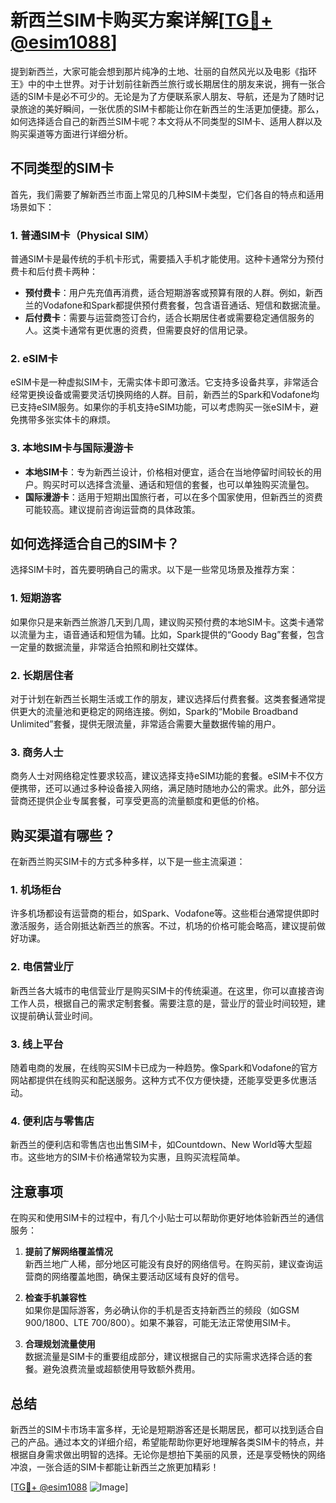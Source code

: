 # 新西兰SIM卡购买方案详解[[TG💪+ @esim1088](https://t.me/s/esim1088)]

提到新西兰，大家可能会想到那片纯净的土地、壮丽的自然风光以及电影《指环王》中的中土世界。对于计划前往新西兰旅行或长期居住的朋友来说，拥有一张合适的SIM卡是必不可少的。无论是为了方便联系家人朋友、导航，还是为了随时记录旅途的美好瞬间，一张优质的SIM卡都能让你在新西兰的生活更加便捷。那么，如何选择适合自己的新西兰SIM卡呢？本文将从不同类型的SIM卡、适用人群以及购买渠道等方面进行详细分析。

## 不同类型的SIM卡

首先，我们需要了解新西兰市面上常见的几种SIM卡类型，它们各自的特点和适用场景如下：

### 1. **普通SIM卡（Physical SIM）**
普通SIM卡是最传统的手机卡形式，需要插入手机才能使用。这种卡通常分为预付费卡和后付费卡两种：
- **预付费卡**：用户先充值再消费，适合短期游客或预算有限的人群。例如，新西兰的Vodafone和Spark都提供预付费套餐，包含语音通话、短信和数据流量。
- **后付费卡**：需要与运营商签订合约，适合长期居住者或需要稳定通信服务的人。这类卡通常有更优惠的资费，但需要良好的信用记录。

### 2. **eSIM卡**
eSIM卡是一种虚拟SIM卡，无需实体卡即可激活。它支持多设备共享，非常适合经常更换设备或需要灵活切换网络的人群。目前，新西兰的Spark和Vodafone均已支持eSIM服务。如果你的手机支持eSIM功能，可以考虑购买一张eSIM卡，避免携带多张实体卡的麻烦。

### 3. **本地SIM卡与国际漫游卡**
- **本地SIM卡**：专为新西兰设计，价格相对便宜，适合在当地停留时间较长的用户。购买时可以选择含流量、通话和短信的套餐，也可以单独购买流量包。
- **国际漫游卡**：适用于短期出国旅行者，可以在多个国家使用，但新西兰的资费可能较高。建议提前咨询运营商的具体政策。

## 如何选择适合自己的SIM卡？

选择SIM卡时，首先要明确自己的需求。以下是一些常见场景及推荐方案：

### 1. **短期游客**
如果你只是来新西兰旅游几天到几周，建议购买预付费的本地SIM卡。这类卡通常以流量为主，语音通话和短信为辅。比如，Spark提供的“Goody Bag”套餐，包含一定量的数据流量，非常适合拍照和刷社交媒体。

### 2. **长期居住者**
对于计划在新西兰长期生活或工作的朋友，建议选择后付费套餐。这类套餐通常提供更大的流量池和更稳定的网络连接。例如，Spark的“Mobile Broadband Unlimited”套餐，提供无限流量，非常适合需要大量数据传输的用户。

### 3. **商务人士**
商务人士对网络稳定性要求较高，建议选择支持eSIM功能的套餐。eSIM卡不仅方便携带，还可以通过多种设备接入网络，满足随时随地办公的需求。此外，部分运营商还提供企业专属套餐，可享受更高的流量额度和更低的价格。

## 购买渠道有哪些？

在新西兰购买SIM卡的方式多种多样，以下是一些主流渠道：

### 1. **机场柜台**
许多机场都设有运营商的柜台，如Spark、Vodafone等。这些柜台通常提供即时激活服务，适合刚抵达新西兰的旅客。不过，机场的价格可能会略高，建议提前做好功课。

### 2. **电信营业厅**
新西兰各大城市的电信营业厅是购买SIM卡的传统渠道。在这里，你可以直接咨询工作人员，根据自己的需求定制套餐。需要注意的是，营业厅的营业时间较短，建议提前确认营业时间。

### 3. **线上平台**
随着电商的发展，在线购买SIM卡已成为一种趋势。像Spark和Vodafone的官方网站都提供在线购买和配送服务。这种方式不仅方便快捷，还能享受更多优惠活动。

### 4. **便利店与零售店**
新西兰的便利店和零售店也出售SIM卡，如Countdown、New World等大型超市。这些地方的SIM卡价格通常较为实惠，且购买流程简单。

## 注意事项

在购买和使用SIM卡的过程中，有几个小贴士可以帮助你更好地体验新西兰的通信服务：

1. **提前了解网络覆盖情况**  
   新西兰地广人稀，部分地区可能没有良好的网络信号。在购买前，建议查询运营商的网络覆盖地图，确保主要活动区域有良好的信号。

2. **检查手机兼容性**  
   如果你是国际游客，务必确认你的手机是否支持新西兰的频段（如GSM 900/1800、LTE 700/800）。如果不兼容，可能无法正常使用SIM卡。

3. **合理规划流量使用**  
   数据流量是SIM卡的重要组成部分，建议根据自己的实际需求选择合适的套餐。避免浪费流量或超额使用导致额外费用。

## 总结

新西兰的SIM卡市场丰富多样，无论是短期游客还是长期居民，都可以找到适合自己的产品。通过本文的详细介绍，希望能帮助你更好地理解各类SIM卡的特点，并根据自身需求做出明智的选择。无论你是想拍下美丽的风景，还是享受畅快的网络冲浪，一张合适的SIM卡都能让新西兰之旅更加精彩！

[[TG💪+ @esim1088](https://t.me/s/esim1088) ![Image](https://i.postimg.cc/4NQfJmqS/Snipaste-2025-05-13-00-14-12.png)]